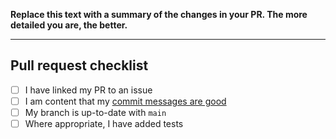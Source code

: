 **Replace this text with a summary of the changes in your PR.
The more detailed you are, the better.**

-----------------

## Pull request checklist

- [ ] I have linked my PR to an issue
- [ ] I am content that my [commit messages are good](https://chris.beams.io/posts/git-commit/)
- [ ] My branch is up-to-date with `main`
- [ ] Where appropriate, I have added tests
